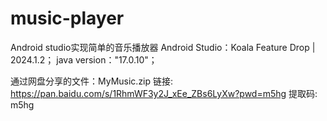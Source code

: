 # music-player

Android studio实现简单的音乐播放器
Android Studio：Koala Feature Drop | 2024.1.2； java version："17.0.10"；

通过网盘分享的文件：MyMusic.zip 链接: https://pan.baidu.com/s/1RhmWF3y2J_xEe_ZBs6LyXw?pwd=m5hg 提取码: m5hg
